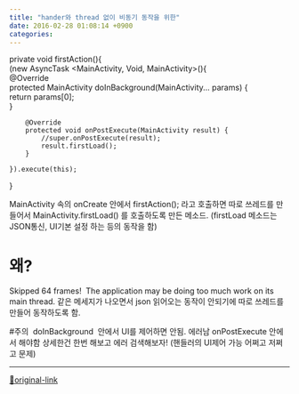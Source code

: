 ```yaml
---
title: "hander와 thread 없이 비동기 동작을 위한"
date: 2016-02-28 01:08:14 +0900
categories: 
---
```

  

private void firstAction(){  
    (new AsyncTask &lt;MainActivity, Void, MainActivity&gt;(){  
         @Override  
        protected MainActivity doInBackground(MainActivity... params) {  
            return params[0];  
        }  
  
        @Override  
        protected void onPostExecute(MainActivity result) {  
            //super.onPostExecute(result);  
            result.firstLoad();  
        }  
  
    }).execute(this);  
}

  

MainActivity 속의 onCreate 안에서
firstAction();
라고 호출하면 따로 쓰레드를 만들어서
MainActivity.firstLoad()
를 호출하도록 만든 메소드.
(firstLoad 메소드는 JSON통신, UI기본 설정 하는 등의 동작을 함)
  

# 왜?
Skipped 64 frames!  The application may be doing too much work on its main thread.
같은 메세지가 나오면서 json 읽어오는 동작이 안되기에
따로 쓰레드를 만들어 동작하도록 함.

#주의 
doInBackground 
안에서 UI를 제어하면 안됨. 에러남
onPostExecute 안에서 해야함
상세한건 한번 해보고 에러 검색해보자!
(핸들러의 UI제어 가능 어쩌고 저쩌고 문제)






***
[🔗original-link](http://www.mins01.com/mh/tech/read/987)